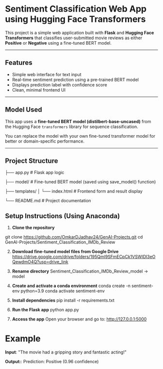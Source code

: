 # Sentiment Classification Web App using Hugging Face Transformers

This project is a simple web application built with **Flask** and **Hugging Face Transformers** that classifies user-submitted movie reviews as either **Positive** or **Negative** using a fine-tuned BERT model.

---

## Features

- Simple web interface for text input
- Real-time sentiment prediction using a pre-trained BERT model
- Displays prediction label with confidence score
- Clean, minimal frontend UI

---

## Model Used

This app uses a **fine-tuned BERT model (distilbert-base-uncased)** from the Hugging Face `transformers` library for sequence classification.

You can replace the model with your own fine-tuned transformer model for better or domain-specific performance.

---

## Project Structure

├── app.py # Flask app logic

├── model/ # Fine-tuned BERT model (saved using save_model() function)

├── templates/
│ └── index.html # Frontend form and result display

└── README.md # Project documentation



## Setup Instructions (Using Anaconda)

1. **Clone the repository**

git clone https://github.com/OmkarDJadhav24/GenAI-Projects.git
cd GenAI-Projects/Sentiment_Classification_IMDb_Review

2. **Download fine-tuned model files from Google Drive**
https://drive.google.com/drive/folders/195Qml9SFmECpCk1VSWIDl3eOQewdmO4Q?usp=drive_link

3. **Rename directory**
Sentiment_Classification_IMDb_Review_model -> model

4. **Create and activate a conda environment**
conda create -n sentiment-env python=3.9
conda activate sentiment-env

5. **Install dependencies**
pip install -r requirements.txt

6. **Run the Flask app**
python app.py

7. **Access the app**
Open your browser and go to: http://127.0.0.1:5000


# Example

**Input**:
"The movie had a gripping story and fantastic acting!"

**Output:**:
Prediction: Positive (0.96 confidence)